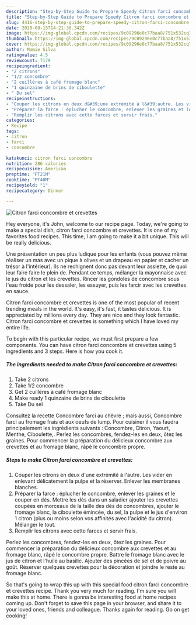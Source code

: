 ```yaml
---
description: "Step-by-Step Guide to Prepare Speedy Citron farci concombre et crevettes"
title: "Step-by-Step Guide to Prepare Speedy Citron farci concombre et crevettes"
slug: 4416-step-by-step-guide-to-prepare-speedy-citron-farci-concombre-et-crevettes
date: 2020-08-15T14:21:38.342Z
image: https://img-global.cpcdn.com/recipes/9c09296e0c77baa8/751x532cq70/citron-farci-concombre-et-crevettes-photo-principale-de-la-recette.jpg
thumbnail: https://img-global.cpcdn.com/recipes/9c09296e0c77baa8/751x532cq70/citron-farci-concombre-et-crevettes-photo-principale-de-la-recette.jpg
cover: https://img-global.cpcdn.com/recipes/9c09296e0c77baa8/751x532cq70/citron-farci-concombre-et-crevettes-photo-principale-de-la-recette.jpg
author: Mamie Silva
ratingvalue: 4.5
reviewcount: 7179
recipeingredient:
- "2 citrons"
- "1/2 concombre"
- "2 cuillères à café fromage blanc"
- "1 quinzaine de brins de ciboulette"
- " Du sel"
recipeinstructions:
- "Couper les citrons en deux d&#39;une extrémité à l&#39;autre. Les vider en enlevant délicatement la pulpe et la réserver. Enlever les membranes blanches."
- "Préparer la farce : éplucher le concombre, enlever les graines et le couper en dés. Mettre les dès dans un saladier ajouter les crevettes coupées en morceaux de la taille des dès de concombres, ajouter le fromage blanc, la ciboulette émincée, du sel, la pulpe et le jus d&#39;environ 1 citron (plus ou moins selon vos affinités avec l&#39;acidité du citron). Mélanger le tout."
- "Remplir les citrons avec cette farces et servir frais."
categories:
- Recipe
tags:
- citron
- farci
- concombre

katakunci: citron farci concombre 
nutrition: 286 calories
recipecuisine: American
preptime: "PT21M"
cooktime: "PT40M"
recipeyield: "1"
recipecategory: Dinner

---
```



![Citron farci concombre et crevettes](https://img-global.cpcdn.com/recipes/9c09296e0c77baa8/751x532cq70/citron-farci-concombre-et-crevettes-photo-principale-de-la-recette.jpg)

Hey everyone, it's John, welcome to our recipe page. Today, we're going to make a special dish, citron farci concombre et crevettes. It is one of my favorites food recipes. This time, I am going to make it a bit unique. This will be really delicious.

Une présentation un peu plus ludique pour les enfants (vous pouvez même réaliser un mas avec un pique à olives et un drapeau en papier et cacher un trésor à l&#39;intérieur). Ils ne rechignent donc pas devant leur assiette, de quoi leur faire faire le plein de. Pendant ce temps, mélanger la mayonnaise avec le jus du citron et les crevettes. Rincer les gondoles de concombre sous l&#39;eau froide pour les dessaler, les essuyer, puis les farcir avec les crevettes en sauce.

Citron farci concombre et crevettes is one of the most popular of recent trending meals in the world. It's easy, it's fast, it tastes delicious. It is appreciated by millions every day. They are nice and they look fantastic. Citron farci concombre et crevettes is something which I have loved my entire life.


To begin with this particular recipe, we must first prepare a few components. You can have citron farci concombre et crevettes using 5 ingredients and 3 steps. Here is how you cook it.

<!--inarticleads1-->

##### The ingredients needed to make Citron farci concombre et crevettes:

1. Take 2 citrons
1. Take 1/2 concombre
1. Get 2 cuillères à café fromage blanc
1. Make ready 1 quinzaine de brins de ciboulette
1. Take  Du sel


Consultez la recette Concombre farci au chèvre ; mais aussi, Concombre farci au fromage frais et aux oeufs de lump. Pour cuisiner il vous faudra principalement les ingrédients suivants : Concombre, Citron, Yaourt, Menthe, Ciboulette,. Perlez les concombres, fendez-les en deux, ôtez les graines. Pour commencer la préparation du délicieux concombre aux crevettes et au fromage blanc, râpé le concombre propre. 

<!--inarticleads2-->

##### Steps to make Citron farci concombre et crevettes:

1. Couper les citrons en deux d&#39;une extrémité à l&#39;autre. Les vider en enlevant délicatement la pulpe et la réserver. Enlever les membranes blanches.
1. Préparer la farce : éplucher le concombre, enlever les graines et le couper en dés. Mettre les dès dans un saladier ajouter les crevettes coupées en morceaux de la taille des dès de concombres, ajouter le fromage blanc, la ciboulette émincée, du sel, la pulpe et le jus d&#39;environ 1 citron (plus ou moins selon vos affinités avec l&#39;acidité du citron). Mélanger le tout.
1. Remplir les citrons avec cette farces et servir frais.


Perlez les concombres, fendez-les en deux, ôtez les graines. Pour commencer la préparation du délicieux concombre aux crevettes et au fromage blanc, râpé le concombre propre. Battre le fromage blanc avec le jus de citron et l&#39;huile au basilic. Ajouter des pincées de sel et de poivre au goût. Réserver quelques crevettes pour la décoration et joindre le reste au fromage blanc. 

So that's going to wrap this up with this special food citron farci concombre et crevettes recipe. Thank you very much for reading. I'm sure you will make this at home. There is gonna be interesting food at home recipes coming up. Don't forget to save this page in your browser, and share it to your loved ones, friends and colleague. Thanks again for reading. Go on get cooking!
